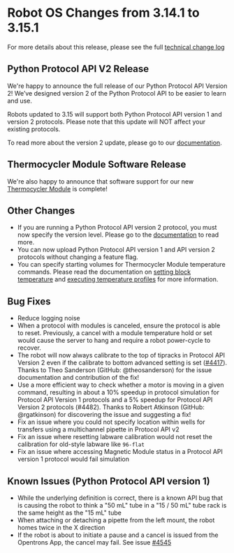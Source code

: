 # Robot OS Changes from 3.14.1 to 3.15.1

For more details about this release, please see the full [technical change log][changelog]

[changelog]: https://github.com/Opentrons/opentrons/blob/edge/CHANGELOG.md

## Python Protocol API V2 Release

We're happy to announce the full release of our Python Protocol API Version 2! We’ve designed version 2 of the Python Protocol API to be easier to learn and use.

Robots updated to 3.15 will support both Python Protocol API version 1 and version 2 protocols. Please note that this update will NOT affect your existing protocols.

To read more about the version 2 update, please go to our [documentation](https://docs.opentrons.com/v2/index.html).

## Thermocycler Module Software Release

We're also happy to announce that software support for our new [Thermocycler Module](https://shop.opentrons.com/products/thermocycler-module?_pos=2&_sid=d5579276c&_ss=r) is complete!

## Other Changes

- If you are running a Python Protocol API version 2 protocol, you must now specify the version level. Please go to the [documentation](https://docs.opentrons.com/v2/index.html#metadata-and-version-selection) to read more.
- You can now upload Python Protocol API version 1 and API version 2 protocols without changing a feature flag.
- You can specify starting volumes for Thermocycler Module temperature commands. Please read the documentation on [setting block temperature](http://sandbox.docs.opentrons.com/edge/v2/new_modules.html#block-temperature-control) and [executing temperature profiles](http://sandbox.docs.opentrons.com/edge/v2/new_modules.html#thermocycler-module-profiles) for more information.

## Bug Fixes
- Reduce logging noise
- When a protocol with modules is canceled, ensure the protocol is able to reset. Previously, a cancel with a module temperature hold or set would cause the server to hang and require a robot power-cycle to recover.
- The robot will now always calibrate to the top of tipracks in Protocol API Version 2 even if the calibrate to bottom advanced setting is set ([#4417](https://github.com/Opentrons/opentrons/issues/4417)). Thanks to Theo Sanderson (GitHub: @theosanderson) for the issue documentation and contribution of the fix!
- Use a more efficient way to check whether a motor is moving in a given command, resulting in about a 10% speedup in protocol simulation for Protocol API Version 1 protocols and a 5% speedup for Protocol API Version 2 protocols (#4482). Thanks to Robert Atkinson (GitHub: @rgatkinson) for discovering the issue and suggesting a fix!
- Fix an issue where you could not specify location within wells for transfers using a multichannel pipette in Protocol API v2
- Fix an issue where resetting labware calibration would not reset the calibration for old-style labware like `96-flat`
- Fix an issue where accessing Magnetic Module status in a Protocol API version 1 protocol would fail simulation

## Known Issues (Python Protocol API version 1)

- While the underlying definition is correct, there is a known API bug that is causing the robot to think a "50 mL" tube in a "15 / 50 mL" tube rack is the same height as the "15 mL" tube
- When attaching or detaching a pipette from the left mount, the robot homes twice in the X direction
- If the robot is about to initiate a pause and a cancel is issued from the Opentrons App, the cancel may fail. See issue [#4545](https://github.com/Opentrons/opentrons/issues/4545)


[419]: https://github.com/Opentrons/opentrons/issues/419
[labware-versioning-docs]: https://docs.opentrons.com/v1/labware.html#labware-versions
[docs-v2-root]: https://docs.opentrons.com//v2/index.html
[apiv2-form]: https://opentrons-ux.typeform.com/to/jhccYV
[4288]: https://github.com/Opentrons/opentrons/issues/4288
